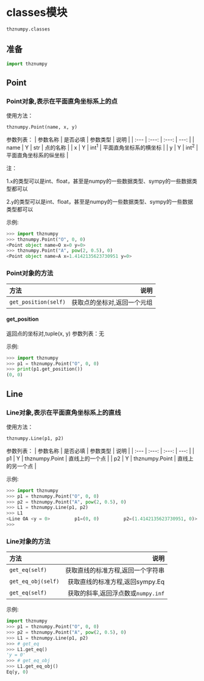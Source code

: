 # classes模块
`thznumpy.classes`

## 准备
```python
import thznumpy
```

## Point
### Point对象,表示在平面直角坐标系上的点
使用方法：
```python
thznumpy.Point(name, x, y)
```
参数列表：
| 参数名称 | 是否必填 | 参数类型 | 说明 |
| :--- | :---: | :---: | ---: |
| name | Y | str | 点的名称 |
| x | Y | int<sup>1</sup> | 平面直角坐标系的横坐标 |
| y | Y | int<sup>2</sup> |平面直角坐标系的纵坐标 |

注：

1.`x`的类型可以是int、float，甚至是numpy的一些数据类型、sympy的一些数据类型都可以

2.`y`的类型可以是int、float，甚至是numpy的一些数据类型、sympy的一些数据类型都可以

示例:
```python
>>> import thznumpy
>>> thznumpy.Point("O", 0, 0)
<Point object name=O x=0 y=0>
>>> thznumpy.Point("A", pow(2, 0.5), 0)
<Point object name=A x=1.4142135623730951 y=0>
```

### Point对象的方法
| 方法 | 说明 |
| :--- | ---: |
| `get_position(self)` | 获取点的坐标对,返回一个元组 |

#### get_position
返回点的坐标对,tuple(x, y)
参数列表：无

示例:
```python
>>> import thznumpy
>>> p1 = thznumpy.Point("O", 0, 0)
>>> print(p1.get_position())
(0, 0)
```

## Line
### Line对象,表示在平面直角坐标系上的直线
使用方法：
```python
thznumpy.Line(p1, p2)
```
参数列表：
| 参数名称 | 是否必填 | 参数类型 | 说明 |
| :--- | :---: | :---: | ---: |
| p1 | Y | thznumpy.Point | 直线上的一个点 |
| p2 | Y | thznumpy.Point | 直线上的另一个点 |


示例:
```python
>>> import thznumpy
>>> p1 = thznumpy.Point("O", 0, 0)
>>> p2 = thznumpy.Point("A", pow(2, 0.5), 0)
>>> L1 = thznumpy.Line(p1, p2)
>>> L1
<Line OA <y = 0>         p1=(0, 0)         p2=(1.4142135623730951, 0)>
>>>
```

### Line对象的方法
| 方法 | 说明 |
| :--- | ---: |
| `get_eq(self)` | 获取直线的标准方程,返回一个字符串 |
| `get_eq_obj(self)` | 获取直线的标准方程,返回sympy.Eq |
| `get_eq(self)` | 获取的斜率,返回浮点数或`numpy.inf` |

示例:
```python
import thznumpy
>>> p1 = thznumpy.Point("O", 0, 0)
>>> p2 = thznumpy.Point("A", pow(2, 0.5), 0)
>>> L1 = thznumpy.Line(p1, p2)
>>> # get_eq
>>> L1.get_eq()
'y = 0'
>>> # get_eq_obj
>>> L1.get_eq_obj()
Eq(y, 0)
```